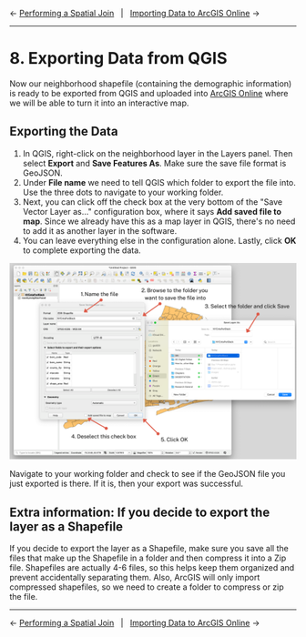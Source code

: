 ← [Performing a Spatial Join](07-performing-a-spatial-join.md)&nbsp;&nbsp;&nbsp;|&nbsp;&nbsp;&nbsp;[Importing Data to ArcGIS Online](09-importing-data-to-arcgis-online.md) →

---

# 8. Exporting Data from QGIS

Now our neighborhood shapefile (containing the demographic information) is ready to be exported from QGIS and uploaded into [ArcGIS Online](https://www.arcgis.com/home/index.html) where we will be able to turn it into an interactive map.

## Exporting the Data

1. In QGIS, right-click on the neighborhood layer in the Layers panel. Then select **Export** and **Save Features As**. Make sure the save file format is GeoJSON.
2. Under **File name** we need to tell QGIS which folder to export the file into. Use the three dots to navigate to your working folder.
3. Next, you can click off the check box at the very bottom of the "Save Vector Layer as…" configuration box, where it says **Add saved file to map**. Since we already have this as a map layer in QGIS, there's no need to add it as another layer in the software.
4. You can leave everything else in the configuration alone. Lastly, click **OK** to complete exporting the data.

![Screenshot detailing the steps above to export the shapefiles for the project](../images/exportnew.png)

Navigate to your working folder and check to see if the GeoJSON file you just exported is there. If it is, then your export was successful.

## Extra information: If you decide to export the layer as a Shapefile

If you decide to export the layer as a Shapefile, make sure you save all the files that make up the Shapefile in a folder and then compress it into a Zip file. Shapefiles are actually 4-6 files, so this helps keep them organized and prevent accidentally separating them. Also, ArcGIS will only import compressed shapefiles, so we need to create a folder to compress or zip the file.

---

← [Performing a Spatial Join](07-performing-a-spatial-join.md)&nbsp;&nbsp;&nbsp;|&nbsp;&nbsp;&nbsp;[Importing Data to ArcGIS Online](09-importing-data-to-arcgis-online.md) →